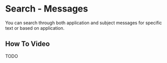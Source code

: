 # Search - Messages

You can search through both application and subject messages for specific text or based on application.

## How To Video

TODO